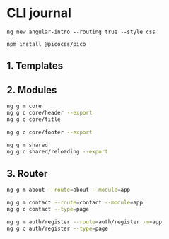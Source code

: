 # CLI journal

```
ng new angular-intro --routing true --style css

npm install @picocss/pico

```

## 1. Templates

## 2. Modules

```bash
ng g m core
ng g c core/header --export
ng g c core/title

ng g c core/footer --export

ng g m shared
ng g c shared/reloading --export
```

## 3. Router

```bash
ng g m about --route=about --module=app

ng g m contact --route=contact --module=app
ng g c contact --type=page

ng g m auth/register --route=auth/register -m=app
ng g c auth/register --type=page
```
